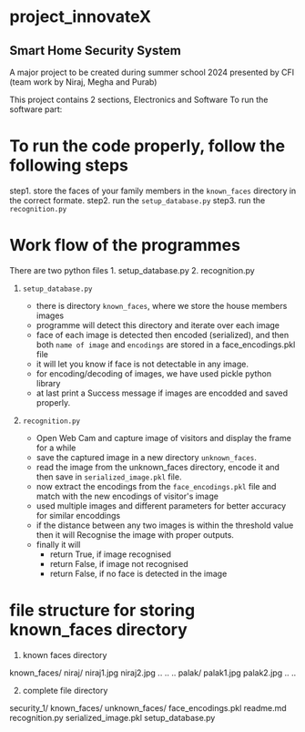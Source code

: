 # project_innovateX
## Smart Home Security System
A major project to be created during summer school 2024 presented by CFI
(team work by Niraj, Megha and Purab)

This project contains 2 sections, 
Electronics and Software
To run the software part:
# To run the code properly, follow the following steps

step1. store the faces of your family members in the `known_faces` directory in the correct formate.
step2. run the `setup_database.py`
step3. run the `recognition.py`


# Work flow of the programmes

There are two python files 
    1. setup_database.py
    2. recognition.py

1. `setup_database.py`
    * there is directory `known_faces`, where we store the house members images
    * programme will detect this directory and iterate over each image
    * face of each image is detected then encoded (serialized),  and then both `name of image` and `encodings` are stored in a   face_encodings.pkl file
    * it will let you know if face is not detectable in any image.
    * for encoding/decoding of images, we have used pickle python library 
    * at last print a Success message if images are encodded and saved properly.

2. `recognition.py`
    * Open Web Cam and capture image of visitors and display the frame for a while
    * save the captured image in a new directory `unknown_faces`.
    * read the image from the unknown_faces directory, encode it and then save in `serialized_image.pkl` file.
    * now extract the encodings from the `face_encodings.pkl` file and match with the new encodings of visitor's image
    * used multiple images and different parameters for better accuracy for similar encoddings
    * if the distance between any two images is within the threshold value then it will Recognise the image with proper outputs.
    * finally it will 
        * return True, if image recognised
        * return False, if image not recognised
        * return False, if no face is detected in the image



# file structure for storing known_faces directory
1. known faces directory

known_faces/
    niraj/
        niraj1.jpg
        niraj2.jpg
        ..
        ..
        ..
    palak/
        palak1.jpg
        palak2.jpg
        ..
        ..

2. complete file directory 

security_1/
        known_faces/
        unknown_faces/
        face_encodings.pkl
        readme.md
        recognition.py
        serialized_image.pkl
        setup_database.py
        

